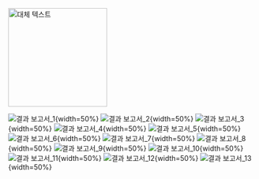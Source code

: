 <img src="[이미지 URL](https://github.com/2shin0/Online-IT-Education-Influx-Prediction/assets/161694701/66ae41d2-f586-4a9e-92ec-ef8ca095f1d1)" alt="대체 텍스트" width="200px">

![결과 보고서_1](https://github.com/2shin0/Online-IT-Education-Influx-Prediction/assets/161694701/66ae41d2-f586-4a9e-92ec-ef8ca095f1d1){width=50%}
![결과 보고서_2](https://github.com/2shin0/Online-IT-Education-Influx-Prediction/assets/161694701/c1c1eb34-02ee-4a2f-8b6e-9cdb39919409){width=50%}
![결과 보고서_3](https://github.com/2shin0/Online-IT-Education-Influx-Prediction/assets/161694701/d16de538-10d0-4ee0-9982-482f9420fe7d){width=50%}
![결과 보고서_4](https://github.com/2shin0/Online-IT-Education-Influx-Prediction/assets/161694701/9f8aa1be-0c07-4d9a-aaaf-58bbdbecc256){width=50%}
![결과 보고서_5](https://github.com/2shin0/Online-IT-Education-Influx-Prediction/assets/161694701/aee10f7f-ec43-49d7-8f9b-c0926b010ec4){width=50%}
![결과 보고서_6](https://github.com/2shin0/Online-IT-Education-Influx-Prediction/assets/161694701/292964f9-407b-4414-b6d3-fac24dc0fae9){width=50%}
![결과 보고서_7](https://github.com/2shin0/Online-IT-Education-Influx-Prediction/assets/161694701/84473ef1-765b-4ef1-a092-be8c7dc40b42){width=50%}
![결과 보고서_8](https://github.com/2shin0/Online-IT-Education-Influx-Prediction/assets/161694701/c6c364e7-abf9-4ca4-aa55-0402550dc161){width=50%}
![결과 보고서_9](https://github.com/2shin0/Online-IT-Education-Influx-Prediction/assets/161694701/4a8f3a91-be06-4983-bcd7-c56196e762fa){width=50%}
![결과 보고서_10](https://github.com/2shin0/Online-IT-Education-Influx-Prediction/assets/161694701/56db5dd6-9490-4998-af6b-18be2ea1e1f7){width=50%}
![결과 보고서_11](https://github.com/2shin0/Online-IT-Education-Influx-Prediction/assets/161694701/f28baece-3a84-4dfb-8cc5-3dd5a7710819){width=50%}
![결과 보고서_12](https://github.com/2shin0/Online-IT-Education-Influx-Prediction/assets/161694701/53e15785-4ec8-4d52-a284-68a25d699c90){width=50%}
![결과 보고서_13](https://github.com/2shin0/Online-IT-Education-Influx-Prediction/assets/161694701/5284f21a-714f-4c23-a438-cee2e6bec726){width=50%}
